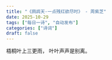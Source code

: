 ```yaml
---
title: "《鹧鸪天·一点残红欲尽时》 - 周紫芝"
date: 2025-10-29
tags: ["每日一诗", "自动发布"]
categories: ["诗词"]
draft: false
---
```


梧桐叶上三更雨，
叶叶声声是别离。

